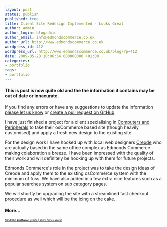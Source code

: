 ```yaml
---
layout: post
status: publish
published: true
title: Client Site Redesign Implemented - Looks Great
author: admin
author_login: blogadmin
author_email: info@edmondscommerce.co.uk
author_url: http://www.edmondscommerce.co.uk
wordpress_id: 412
wordpress_url: http://www.edmondscommerce.co.uk/blog/?p=412
date: 2009-05-28 10:06:54.000000000 +01:00
categories:
- portfolio
tags:
- portfolio
---
```

<div class="oldpost"><h4>This is post is now quite old and the the information it contains may be out of date or innacurate.</h4>
<p>
If you find any errors or have any suggestions to update the information <a href="http://edmondscommerce.github.io/contact-us/index.html">please let us know</a>
or <a href="https://github.com/edmondscommerce/edmondscommerce.github.io">create a pull request on GitHub</a>
</p>
</div>
I have just finished a project for a client specialising in <a href="http://www.ballicom.co.uk" target="_blank">Computers and Peripherals</a> to take their osCommerce based site (though heavily customised) and apply a fresh new design to the existing site.

For the design work I have hooked up with local web designers <a href="http://www.creode.co.uk/" target="_blank">Creode</a> who are actually based in the same office complex as Edmonds Commerce making colaboration a breeze. I have been impressed with the quality of their work and will definitely be hooking up with them for future projects.

Edmonds Commerce's role in the project was to take the design ideas of Creode and apply them to the existing osCommerce system with the minimum of fuss. We have also added in a few extra nice features such as a popular searches system on sub category pages.

We will shortly be upgrading the site with a streamlined fast checkout procedure as well which will be the icing on the cake.<h4>More...</h4>
			<div style="font-size: .6em;"><a href="http://www.philstockworld.com/2009/05/25/104340-portfolio-update/" rel="nofollow">$104340 <b>Portfolio</b> Update | Phil&#39;s Stock World</a><br></div>
